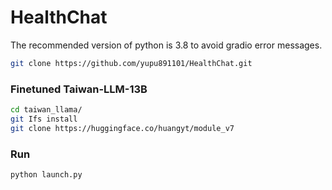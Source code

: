 # HealthChat

The recommended version of python is 3.8 to avoid gradio error messages.

```bash
git clone https://github.com/yupu891101/HealthChat.git
```

### Finetuned Taiwan-LLM-13B

```bash
cd taiwan_llama/
git Ifs install
git clone https://huggingface.co/huangyt/module_v7
```

### Run
```
python launch.py
```
